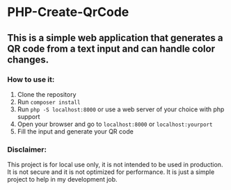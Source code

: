# PHP-Create-QrCode

## This is a simple web application that generates a QR code from a text input and can handle color changes.

### How to use it:
1. Clone the repository
2. Run `composer install`
3. Run `php -S localhost:8000` or use a web server of your choice with php support
4. Open your browser and go to `localhost:8000` or `localhost:yourport`
5. Fill the input and generate your QR code

### Disclaimer:
This project is for local use only, it is not intended to be used in production. It is not secure and it is not optimized for performance. It is just a simple project to help in my development job.